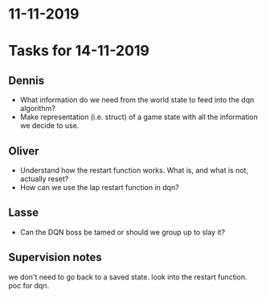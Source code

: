 # 11-11-2019

# Tasks for 14-11-2019
## Dennis
* What information do we need from the world state to feed into the dqn algorithm?
* Make representation (i.e. struct) of a game state with all the information we decide to use.

## Oliver
* Understand how the restart function works. What is, and what is not, actually reset?
* How can we use the lap restart function in dqn?


## Lasse
* Can the DQN boss be tamed or should we group up to slay it?




## Supervision notes
we don't need to go back to a saved state.
look into the restart function.
poc for dqn.

